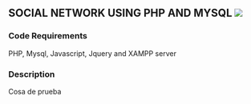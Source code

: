 ## SOCIAL NETWORK USING PHP AND MYSQL [![](https://img.shields.io/github/license/sourcerer-io/hall-of-fame.svg?colorB=ff0000)](https://github.com/yaswanthpalaghat/Hand-Movement-Recognition-using-opencv/blob/master/LICENSE)  
### Code Requirements
PHP, Mysql, Javascript, Jquery and XAMPP server

### Description

Cosa de prueba




